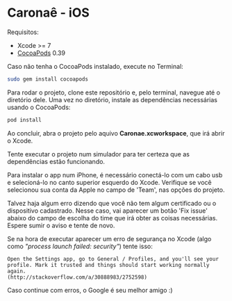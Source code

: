 # Caronaê - iOS

Requisitos:
* Xcode >= 7
* [CocoaPods](https://cocoapods.org) 0.39

Caso não tenha o CocoaPods instalado, execute no Terminal:

```bash
sudo gem install cocoapods
```

Para rodar o projeto, clone este repositório e, pelo terminal, navegue até o diretório dele. 
Uma vez no diretório, instale as dependências necessárias usando o CocoaPods:

```bash
pod install
```

Ao concluir, abra o projeto pelo aquivo **Caronae.xcworkspace**, que irá abrir o Xcode.

Tente executar o projeto num simulador para ter certeza que as dependências estão funcionando.

Para instalar o app num iPhone, é necessário conectá-lo com um cabo usb e selecioná-lo no canto superior esquerdo do Xcode.
Verifique se você selecionou sua conta da Apple no campo de 'Team', nas opções do projeto. 

Talvez haja algum erro dizendo que você não tem algum certificado ou o dispositivo cadastrado. 
Nesse caso, vai aparecer um botão 'Fix issue' abaixo do campo de escolha do time que irá obter as coisas necessárias. Espere sumir o aviso e tente de novo.

Se na hora de executar aparecer um erro de segurança no Xcode (algo como *"process launch failed: security"*) tente isso:

    Open the Settings app, go to General / Profiles, and you'll see your profile. Mark it trusted and things should start working normally again.
    (http://stackoverflow.com/a/30888983/2752598)
    
Caso continue com erros, o Google é seu melhor amigo :)

